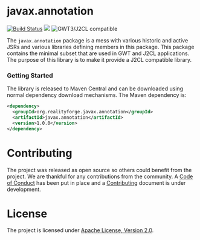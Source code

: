 # javax.annotation

[![Build Status](https://secure.travis-ci.org/realityforge/javax.annotation.svg?branch=master)](http://travis-ci.org/realityforge/javax.annotation)
[<img src="https://img.shields.io/maven-central/v/org.realityforge.javax.annotation/javax.annotation.svg?label=latest%20release"/>](http://search.maven.org/#search%7Cga%7C1%7Cg%3A%22org.realityforge.javax.annotation%22%20a%3A%22javax.annotation%22)
![GWT3/J2CL compatible](https://img.shields.io/badge/GWT3/J2CL-compatible-brightgreen.svg)

The `javax.annotation` package is a mess with various historic and active JSRs and various libraries defining
members in this package. This package contains the minimal subset that are used in GWT and J2CL applications.
The purpose of this library is to make it provide a J2CL compatible library.

### Getting Started

The library is released to Maven Central and can be downloaded using normal dependency download mechanisms.
The Maven dependency is:

```xml
<dependency>
  <groupId>org.realityforge.javax.annotation</groupId>
  <artifactId>javax.annotation</artifactId>
  <version>1.0.0</version>
</dependency>
```

# Contributing

The project was released as open source so others could benefit from the project. We are thankful for any
contributions from the community. A [Code of Conduct](CODE_OF_CONDUCT.md) has been put in place and
a [Contributing](CONTRIBUTING.md) document is under development.

# License

The project is licensed under [Apache License, Version 2.0](LICENSE).
